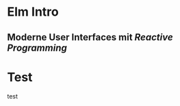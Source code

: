 # Elm Intro

## Moderne User Interfaces mit _Reactive Programming_

<notes>

# Test

test

</notes>

